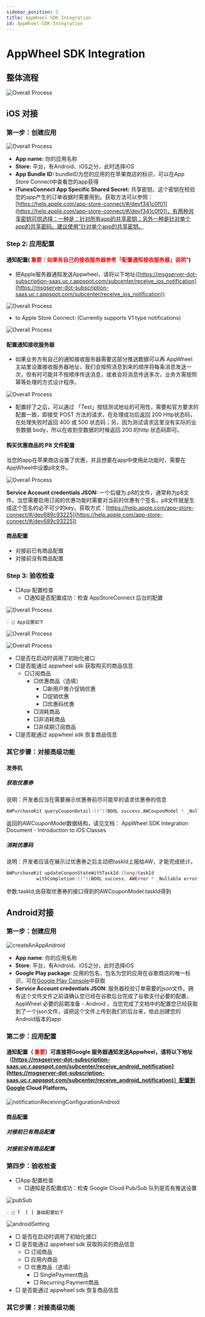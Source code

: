 ```yaml
---
sidebar_position: 1
title: AppWheel SDK Integration
id: AppWheel-SDK-Integration
---
```

# AppWheel SDK Integration
## 整体流程
![Overall Process](/img/integration/overallProcess.jpg)

## iOS 对接
### 第一步：创建应用

![Overall Process](/img/integration/createAnApp.png)

- **App name:** 你的应用名称
- **Store:** 平台，有Android、iOS之分，此时选择iOS
- **App Bundle ID:** bundleID为您的应用的在苹果商店的标识，可以在App Store Connect中查看您的app获得
- **iTunesConnect App Specific Shared Secret:** 共享密钥，这个密钥在校验您的app产生的订单收据时需要用到。获取方法可以参照： [https://help.apple.com/app-store-connect/#/devf341c0f01](https://help.apple.com/app-store-connect/#/devf341c0f01)，有两种共享密钥可供选择：一种是：针对所有app的共享密钥；另外一种是针对单个app的共享密码。建议使用“针对单个app的共享密钥。

### Step 2: 应用配置
#### 通知配置(<font color="red"> **重要：如果有自己的接收服务器参考「配置通知接收服务器」说明"**</font>)
  - 把Apple服务器通知发送Appwheel，请将以下地址([https://msgserver-dot-subscription-saas.uc.r.appspot.com/subcenter/receive_ios_notification](https://msgserver-dot-subscription-saas.uc.r.appspot.com/subcenter/receive_ios_notification)) 


![Overall Process](/img/integration/notificationReceivingConfiguration1.png)

  - to Apple Store Connect: (Currently supports V1 type notifications)
  
![Overall Process](/img/integration/notificationReceivingConfiguration2.png)

#### 配置通知接收服务器
- 如果业务方有自己的通知接收服务器需要这部分推送数据可以再 AppWheel 主站里设置接收服务器地址，我们会按照消息到来的顺序将每条消息发送一次，但有时可能并不按顺序传送消息，或者会将消息传送多次，业务方需按照幂等处理的方式设计程序。

![Overall Process](/img/integration/configServerIOS.png)

- 配置好了之后，可以通过 「Test」按钮测试地址的可用性，需要和官方要求的配置一致，即接受 POST 方法的请求，在处理成功后返回 200 Http状态码，在处理失败时返回 400 或 500 状态码；另，因为测试请求这里没有实际的业务数据 body，所以在收到空数据的时候返回 200 的http 状态码即可。

#### 购买优惠商品的 P8 文件配置
当您的app在苹果商店设置了优惠，并且想要在app中使用此功能时，需要在AppWheel中设置p8文件。

![Overall Process](/img/integration/p8.png)

**Service Account credentials JSON:** 一个后缀为.p8的文件，通常称为p8文件。当您需要启用订阅的优惠功能时需要对当前的优惠有个签名，p8文件就是生成这个签名的必不可少的key。获取方式：[https://help.apple.com/app-store-connect/#/dev689c93225](https://help.apple.com/app-store-connect/#/dev689c93225])

#### 商品配置
- 对接前已有商品配置
- 对接前没有商品配置


### Step 3: 验收检查
- □App 配置检查
	- □通知是否配置成功：检查 AppStoreConnect 后台的配置

![Overall Process](/img/integration/appStoreConnectBackend.png)

	- □ App设置如下

![Overall Process](/img/integration/appConfiguration.png)

![Overall Process](/img/integration/addP8File.png)

- □是否在启动时调用了初始化接口
- □是否能通过 appwheel sdk 获取购买的商品信息
	- □订阅商品
		- □优惠商品（选填）
			- □新用户推介促销优惠
			- □促销优惠
			- □优惠码优惠
		- □消耗商品
		- □非消耗商品
		- □非续期订阅商品
- □是否能通过 appwheel sdk 恢复商品信息

### 其它步骤：对接高级功能
#### 发券机
##### 获取优惠券
说明：开发者应当在需要展示优惠券前尽可能早的请求优惠券的信息

```Objective-C
AWPurchaseKit queryCouponDetail:((^)(BOOL success,AWCouponModel * _Nullable model, AWError * _Nullable error))completion
```


返回的AWCouponModel数据结构，请见文档： AppWheel SDK Integration Document - Introduction to iOS Classes 

##### 消耗优惠码
说明：开发者应该在展示过优惠券之后主动把taskId上报给AW，才能完成统计。

```Objective-C
AWPurchaseKit updateConponStateWithTaskId:(long)taskId
           withCompletion:((^)(BOOL success, AWError * _Nullable error))completion
```

参数:taskId,由获取优惠券的接口得到的AWCouponModel.taskId得到

## Android对接
### 第一步：创建应用

![createAnAppAndroid](/img/integration/createAnAppAndroid.png)
- **App name**: 你的应用名称
- **Store**: 平台，有Android、iOS之分，此时选择iOS
- **Google Play package**: 应用的包名，包名为您的应用在谷歌商店的唯一标识，可在[Google Play Console](https://play.google.com/console)中获取
- **Service Account credentials JSON**: 服务器校验订单需要的json文件。拥有这个文件文件之前请确认您已经在谷歌后台完成了谷歌支付必要的配置， AppWheel 必要的前期准备 - Android ，当您完成了文档中的配置您已经获取到了一个json文件，请把这个文件上传到我们的后台来，依此创建您的Android版本的app

### 第二步：应用配置
#### 通知配置（<font color="red"> **重要**</font>）可直接将Google 服务器通知发送Appwheel，请将以下地址（[https://msgserver-dot-subscription-saas.uc.r.appspot.com/subcenter/receive_android_notification](https://msgserver-dot-subscription-saas.uc.r.appspot.com/subcenter/receive_android_notification)）配置到Google Cloud Platform。

![notificationReceivingConfigurationAndroid](/img/integration/notificationReceivingConfigurationAndroid.png)

#### 商品配置
##### 对接前已有商品配置
##### 对接前没有商品配置


### 第四步：验收检查
- □App 配置检查
	- □通知是否配置成功：检查 Google Cloud Pub/Sub 队列是否有推送设置


![pubSub](/img/integration/pubSub.png)

	- □ T  [ ] 基础配置如下
![androidSetting](/img/integration/androidSetting.png)

- □ 是否在启动时调用了初始化接口
- □ 是否能通过 appwheel sdk 获取购买的商品信息
	- □ 订阅商品
	- □ 应用内商品
	- □ 优惠商品（选填）
		- □ SinglePayment商品
		- □ Recurring Payment商品
- □ 是否能通过 appwheel sdk 恢复商品信息
### 其它步骤：对接高级功能


